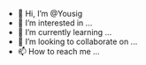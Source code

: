 - 👋 Hi, I’m @Yousig
- 👀 I’m interested in ...
- 🌱 I’m currently learning ...
- 💞️ I’m looking to collaborate on ...
- 📫 How to reach me ...

<!---
Yousig/Yousig is a ✨ special ✨ repository because its `README.md` (this file) appears on your GitHub profile.
You can click the Preview link to take a look at your changes.
--->
